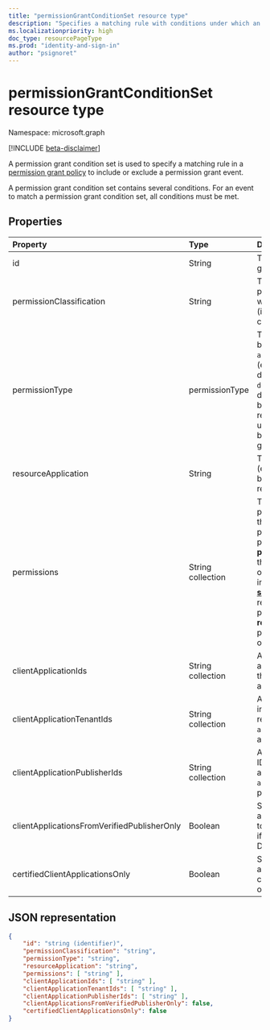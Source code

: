 ```yaml
---
title: "permissionGrantConditionSet resource type"
description: "Specifies a matching rule with conditions under which an event is included or excluded from a permission grant policy."
ms.localizationpriority: high
doc_type: resourcePageType
ms.prod: "identity-and-sign-in"
author: "psignoret"
---
```


# permissionGrantConditionSet resource type

Namespace: microsoft.graph

[!INCLUDE [beta-disclaimer](../../includes/beta-disclaimer.md)]

A permission grant condition set is used to specify a matching rule in a [permission grant policy](permissiongrantpolicy.md) to include or exclude a permission grant event.

A permission grant condition set contains several conditions. For an event to match a permission grant condition set, all conditions must be met.

## Properties

| Property     | Type |Description|
|:---------------|:--------|:----------|
| id | String | The unique identifier for the permission grant condition set. Key. Read-only. |
| permissionClassification | String | The [permission classification](delegatedpermissionclassification.md) for the permission being granted, or `all` to match with any permission classification (including permissions which are not classified). Default is `all`. |
| permissionType | permissionType | The permission type of the permission being granted. Possible values: `application` for application permissions (e.g. app roles), or `delegated` for delegated permissions. The value `delegatedUserConsentable` indicates delegated permissions which have not been configured by the API publisher to require admin consent—this value may be used in built-in permission grant policies, but cannot be used in custom permission grant policies. Required. |
| resourceApplication | String | The **appId** of the resource application (e.g. the API) for which a permission is being granted, or `any` to match with any resource application or API. Default is `any`. |
| permissions | String collection | The list of **id** values for the specific permissions to match with, or a list with the single value `all` to match with any permission. The **id** of delegated permissions can be found in the **publishedPermissionScopes** property of the API's [**servicePrincipal**](serviceprincipal.md) object. The **id** of application permissions can be found in the **appRoles** property of the API's [**servicePrincipal**](serviceprincipal.md) object. The **id** of resource-specific application permissions can be found in the **resourceSpecificApplicationPermissions** property of the API's [**servicePrincipal**](serviceprincipal.md) object. Default is the single value `all`. |
| clientApplicationIds | String collection | A list of **appId** values for the client applications to match with, or a list with the single value `all` to match any client application. Default is the single value `all`. |
| clientApplicationTenantIds | String collection | A list of Azure Active Directory tenant IDs in which the client application is registered, or a list with the single value `all` to match with client apps registered in any tenant. Default is the single value `all`. |
| clientApplicationPublisherIds | String collection | A list of Microsoft Partner Network (MPN) IDs for verified publishers of the client application, or a list with the single value `all` to match with client apps from any publisher. Default is the single value `all`. |
| clientApplicationsFromVerifiedPublisherOnly | Boolean | Set to `true` to only match on client applications with a verified publisher. Set to `false` to match on any client app, even if it does not have a verified publisher. Default is `false`. |
| certifiedClientApplicationsOnly | Boolean | Set to `true` to only match on client applications that are Microsoft 365 certified. Set to `false` to match on any other client app. Default is `false`. |

## JSON representation

<!-- {
  "blockType": "resource",
  "keyProperty": "id",
  "@odata.type": "microsoft.graph.permissionGrantConditionSet"
}-->

```json
{
    "id": "string (identifier)",
    "permissionClassification": "string",
    "permissionType": "string",
    "resourceApplication": "string",
    "permissions": [ "string" ],
    "clientApplicationIds": [ "string" ],
    "clientApplicationTenantIds": [ "string" ],
    "clientApplicationPublisherIds": [ "string" ],
    "clientApplicationsFromVerifiedPublisherOnly": false,
    "certifiedClientApplicationsOnly": false
}
```
